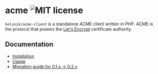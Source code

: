 # acme ![MIT license](https://img.shields.io/badge/license-MIT-blue.svg?style=flat-square)

`kelunik/acme-client` is a standalone ACME client written in PHP. ACME is the protocol that powers the [Let's Encrypt](https://letsencrypt.org) certificate authority.

## Documentation

 * [Installation](./doc/installation.md)
 * [Usage](./doc/usage.md)
 * [Migration guide for 0.1.x → 0.2.x](./doc/migrations/0.2.0.md)
